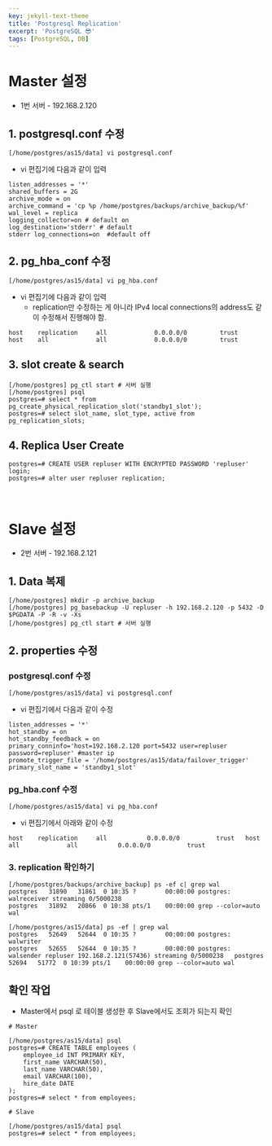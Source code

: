 ```yaml
---
key: jekyll-text-theme
title: 'Postgresql Replication'
excerpt: 'PostgreSQL 😎'
tags: [PostgreSQL, DB]
---
```



# Master 설정
* 1번 서버 - 192.168.2.120

## 1. postgresql.conf 수정

```
[/home/postgres/as15/data] vi postgresql.conf
```

* vi 편집기에 다음과 같이 입력


```
listen_addresses = '*'  
shared_buffers = 2G  
archive_mode = on  
archive_command = 'cp %p /home/postgres/backups/archive_backup/%f'  
wal_level = replica  
logging_collector=on # default on  
log_destination='stderr' # default  
stderr log_connections=on  #default off  
```

## 2. pg_hba_conf 수정


```
[/home/postgres/as15/data] vi pg_hba.conf
```

* vi 편집기에 다음과 같이 입력
  * replication만 수정하는 게 아니라 IPv4 local connections의 address도 같이 수정해서 진행해야 함.

```
host    replication     all             0.0.0.0/0         trust  
host    all             all             0.0.0.0/0         trust
```



## 3. slot create & search

```
[/home/postgres] pg_ctl start # 서버 실행  
[/home/postgres] psql  
postgres=# select * from pg_create_physical_replication_slot('standby1_slot');  
postgres=# select slot_name, slot_type, active from pg_replication_slots;  
```


## 4. Replica User Create

```
postgres=# CREATE USER repluser WITH ENCRYPTED PASSWORD 'repluser' login;  
postgres=# alter user repluser replication;
```

<br>

# Slave 설정 
* 2번 서버 - 192.168.2.121

## 1. Data 복제

```
[/home/postgres] mkdir -p archive_backup  
[/home/postgres] pg_basebackup -U repluser -h 192.168.2.120 -p 5432 -D $PGDATA -P -R -v -Xs  
[/home/postgres] pg_ctl start # 서버 실행
```

## 2. properties 수정

### postgresql.conf 수정

```
[/home/postgres/as15/data] vi postgresql.conf
```

* vi 편집기에서 다음과 같이 수정

```
listen_addresses = '*'  
hot_standby = on  
hot_standby_feedback = on  
primary_conninfo='host=192.168.2.120 port=5432 user=repluser password=repluser' #master ip
promote_trigger_file = '/home/postgres/as15/data/failover_trigger'  
primary_slot_name = 'standby1_slot'  
```

### pg_hba.conf 수정

```
[/home/postgres/as15/data] vi pg_hba.conf
```

* vi 편집기에서 아래와 같이 수정

```
host    replication     all           0.0.0.0/0          trust   host    all             all           0.0.0.0/0          trust
```

### 3. replication 확인하기


```
[/home/postgres/backups/archive_backup] ps -ef c| grep wal
postgres   31890   31861  0 10:35 ?        00:00:00 postgres: walreceiver streaming 0/5000238  
postgres   31892   20866  0 10:38 pts/1    00:00:00 grep --color=auto wal 

[/home/postgres/as15/data] ps -ef | grep wal 
postgres   52649   52644  0 10:35 ?        00:00:00 postgres: walwriter  
postgres   52655   52644  0 10:35 ?        00:00:00 postgres: walsender repluser 192.168.2.121(57436) streaming 0/5000238   postgres   52694   51772  0 10:39 pts/1    00:00:00 grep --color=auto wal
```

## **확인 작업**

* Master에서 psql 로 테이블 생성한 후 Slave에서도 조회가 되는지 확인

```
# Master

[/home/postgres/as15/data] psql
postgres=# CREATE TABLE employees (                             
    employee_id INT PRIMARY KEY,
    first_name VARCHAR(50),
    last_name VARCHAR(50),
    email VARCHAR(100),
    hire_date DATE
);
postgres=# select * from employees;
```

```
# Slave

[/home/postgres/as15/data] psql
postgres=# select * from employees;
```

